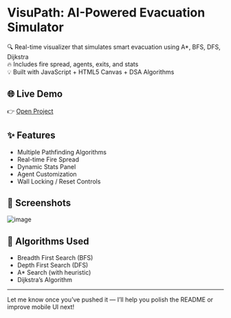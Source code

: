 # VisuPath: AI-Powered Evacuation Simulator

🔍 Real-time visualizer that simulates smart evacuation using A*, BFS, DFS, Dijkstra  
🔥 Includes fire spread, agents, exits, and stats  
💡 Built with JavaScript + HTML5 Canvas + DSA Algorithms

## 🌐 Live Demo
👉 [Open Project](https://omashrit-patel.github.io/Visupath-evacuation-simulator/)

## ✨ Features
- Multiple Pathfinding Algorithms
- Real-time Fire Spread
- Dynamic Stats Panel
- Agent Customization
- Wall Locking / Reset Controls

## 📸 Screenshots
![image](https://github.com/user-attachments/assets/3c5c2c63-68cf-4655-80ab-0f8b6e8fa4f0)


## 🧠 Algorithms Used
- Breadth First Search (BFS)
- Depth First Search (DFS)
- A* Search (with heuristic)
- Dijkstra’s Algorithm

---

Let me know once you’ve pushed it — I’ll help you polish the README or improve mobile UI next!
